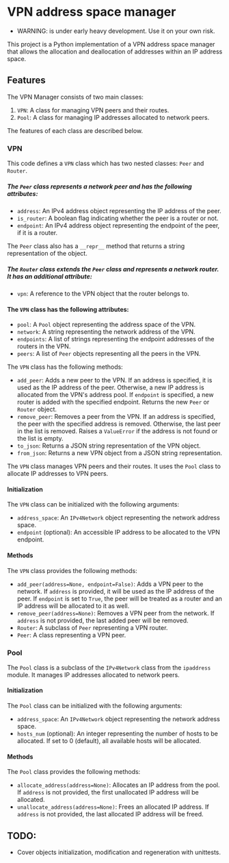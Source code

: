 # VPN address space manager

*   WARNING: is under early heavy development. Use it on your own risk.

This project is a Python implementation of a VPN address space manager that allows the allocation and deallocation of addresses within an IP address space.

## Features

The VPN Manager consists of two main classes:

1.   `` VPN ``: A class for managing VPN peers and their routes.
2.   `` Pool ``: A class for managing IP addresses allocated to network peers.

The features of each class are described below.

### VPN

This code defines a `` VPN `` class which has two nested classes: `` Peer `` and `` Router ``.

##### The `` Peer `` class represents a network peer and has the following attributes:

*   `` address ``: An IPv4 address object representing the IP address of the peer.
*   `` is_router ``: A boolean flag indicating whether the peer is a router or not.
*   `` endpoint ``: An IPv4 address object representing the endpoint of the peer, if it is a router.

The `` Peer `` class also has a `` __repr__ `` method that returns a string representation of the object.

##### The `` Router `` class extends the `` Peer `` class and represents a network router. It has an additional attribute:

*   `` vpn ``: A reference to the VPN object that the router belongs to.

#### The `` VPN `` class has the following attributes:

*   `` pool ``: A `` Pool `` object representing the address space of the VPN.
*   `` network ``: A string representing the network address of the VPN.
*   `` endpoints ``: A list of strings representing the endpoint addresses of the routers in the VPN.
*   `` peers ``: A list of `` Peer `` objects representing all the peers in the VPN.

The `` VPN `` class has the following methods:

*   `` add_peer ``: Adds a new peer to the VPN. If an address is specified, it is used as the IP address of the peer. Otherwise, a new IP address is allocated from the VPN's address pool. If `` endpoint `` is specified, a new router is added with the specified endpoint. Returns the new `` Peer `` or `` Router `` object.
*   `` remove_peer ``: Removes a peer from the VPN. If an address is specified, the peer with the specified address is removed. Otherwise, the last peer in the list is removed. Raises a `` ValueError `` if the address is not found or the list is empty.
*   `` to_json ``: Returns a JSON string representation of the VPN object.
*   `` from_json ``: Returns a new VPN object from a JSON string representation.


The `` VPN `` class manages VPN peers and their routes. It uses the `` Pool `` class to allocate IP addresses to VPN peers.

#### Initialization

The `` VPN `` class can be initialized with the following arguments:

*   `` address_space ``: An `` IPv4Network `` object representing the network address space.
*   `` endpoint `` (optional): An accessible IP address to be allocated to the VPN endpoint.

#### Methods

The `` VPN `` class provides the following methods:

*   `` add_peer(address=None, endpoint=False) ``: Adds a VPN peer to the network. If `` address `` is provided, it will be used as the IP address of the peer. If `` endpoint `` is set to `` True ``, the peer will be treated as a router and an IP address will be allocated to it as well.
*   `` remove_peer(address=None) ``: Removes a VPN peer from the network. If `` address `` is not provided, the last added peer will be removed.
*   `` Router ``: A subclass of `` Peer `` representing a VPN router.
*   `` Peer ``: A class representing a VPN peer.

### Pool

The `` Pool `` class is a subclass of the `` IPv4Network `` class from the `` ipaddress `` module. It manages IP addresses allocated to network peers.

#### Initialization

The `` Pool `` class can be initialized with the following arguments:

*   `` address_space ``: An `` IPv4Network `` object representing the network address space.
*   `` hosts_num `` (optional): An integer representing the number of hosts to be allocated. If set to 0 (default), all available hosts will be allocated.

#### Methods

The `` Pool `` class provides the following methods:

*   `` allocate_address(address=None) ``: Allocates an IP address from the pool. If `` address `` is not provided, the first unallocated IP address will be allocated.
*   `` unallocate_address(address=None) ``: Frees an allocated IP address. If `` address `` is not provided, the last allocated IP address will be freed.

## TODO:

*   Cover objects initialization, modification and regeneration with unittests.
